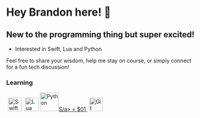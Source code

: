 Hey Brandon here! 🤖
=============================  
New to the programming thing but super excited!
-----------------------------------------------------------------------  
* Interested in Swift, Lua and Python

Feel free to share your wisdom, help me stay on course, or simply connect for a fun tech discussion!

### Learning  
<p align="left">
    <a href="https://developer.apple.com/swift/" target="_blank" rel="noreferrer" style="padding: 5px;"><img src="https://raw.githubusercontent.com/danielcranney/readme-generator/main/public/icons/skills/swift-colored.svg" width="36" height="36" alt="Swift" /></a>
    <a href="https://www.lua.org" target="_blank" re="nonreferrer" styyle="padding: 5px:"><img src="https://cdn.simpleicons.org/lua/black/white" width="36" height="36" alt="Lua" /></a>
    <a href="https://www.python.org/" target="blank" rel="nonreferrer"><img src="https://camo.githubusercontent.con/858eObd382636_" alt="Python"width="50" height="50" datacanonical-src="https://ing.icons8. com/color/144/000000/python—v1-png" style-"max-width: 1009;">S/a> = $01
    <a href="https://git-scm.com/" target="_blank" rel="noreferrer" style="padding: 5px;"><img src="https://raw.githubusercontent.com/danielcranney/readme-generator/main/public/icons/skills/git-colored.svg" width="36" height="36" alt="Git" /></a>
</p>
